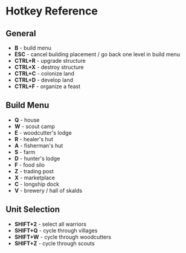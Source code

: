 # Hotkey Reference
## General
- __B__ - build menu
- __ESC__ - cancel building placement / go back one level in build menu
- __CTRL+R__ - upgrade structure
- __CTRL+X__ - destroy structure
- __CTRL+C__ - colonize land
- __CTRL+D__ - develop land
- __CTRL+F__ - organize a feast
## Build Menu
- __Q__ - house
- __W__ - scout camp
- __E__ - woodcutter's lodge
- __R__ - healer's hut
- __A__ - fisherman's hut
- __S__ - farm
- __D__ - hunter's lodge
- __F__ - food silo
- __Z__ - trading post
- __X__ - marketplace
- __C__ - longship dock
- __V__ - brewery / hall of skalds
## Unit Selection
- __SHIFT+2__ - select all warriors
- __SHIFT+Q__ - cycle through villages
- __SHIFT+W__ - cycle through woodcutters
- __SHIFT+Z__ - cycle through scouts
